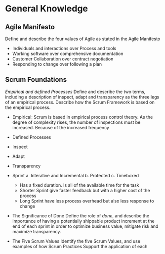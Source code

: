 General Knowledge
=================

Agile Manifesto
------------------
Define and describe the four values of Agile as stated in the Agile Manifesto


- Individuals and interactions over Process and tools
- Working software over comprehensive documentation
- Customer Collaboration over contract negotiation
- Responding to change over following a plan

Scrum Foundations
------------------
*Empirical and defined Processes*
Define and describe the two terms, including a description of inspect, adapt and transparency as the three legs of an empirical process. 
Describe how the Scrum Framework is based on the empirical process.

- Empirical: Scrum is based in empirical process control theory. As the degree of complexity rises, the number of inspections must be increased. Because of the increased frequency
- Defined Processes
- Inspect
- Adapt
- Transparency

- Sprint
  a. Interative and Incremental
  b. Protected
  c. Timeboxed
     - Has a fixed duration. Is all of the available time for the task
     - Shorter Sprint give faster feedback but with a higher cost of the process
     - Long Sprint have less process overhead but also less response to change

- The Significance of Done
  Define the role of *done*, and  describe the importance of having a potentially shippable product increment at the end of each sprint in order to optimize business value, mitigate risk and maximize transparency.

- The Five Scrum Values
  Identify the five Scrum Values, and use examples of how Scrum Practices Support the application of each  
